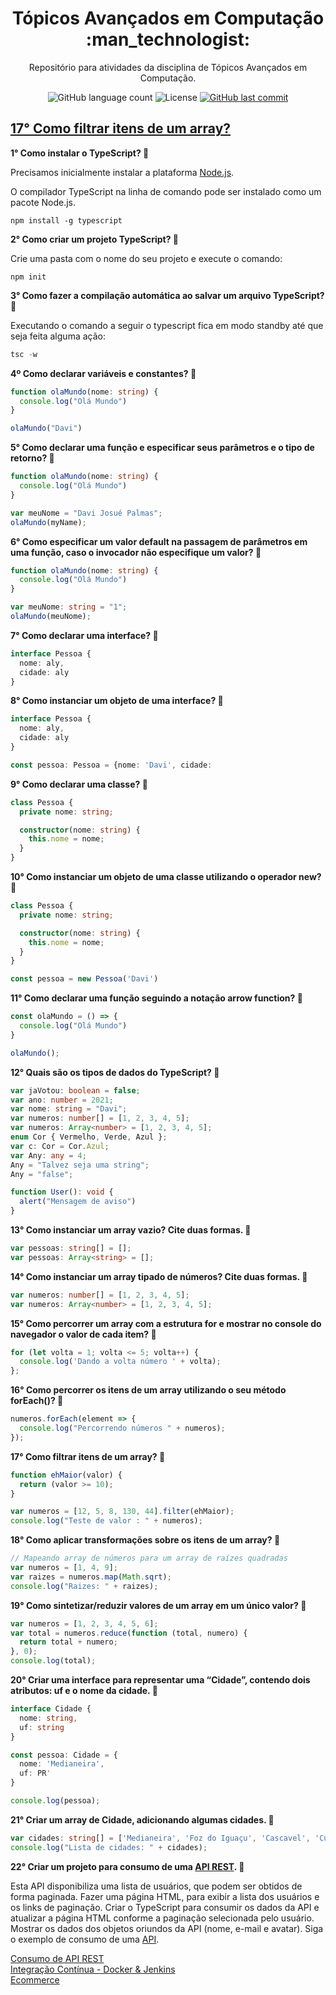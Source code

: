 <h1 align="center">
  Tópicos Avançados em Computação :man_technologist:
</h1>

<p align="center">Repositório para atividades da disciplina de Tópicos Avançados em Computação.</a>
</p>

<p align="center">
  
  <img alt="GitHub language count" src="https://img.shields.io/github/languages/count/dpalmas/tac?color=0000FF">

  <img alt="License" src="https://img.shields.io/github/license/dpalmas/tac?color=0000FF&logo=MIT">
  
  <a href="https://github.com/dpalmas/tac/commits/master">
    <img alt="GitHub last commit" src="https://img.shields.io/github/last-commit/dpalmas/tac?color=0000FF">
  </a>
</p>

## [17° Como filtrar itens de um array?](17°-como-filtrar-itens-de-um-array-?)

**1° Como instalar o TypeScript? :pencil:**

Precisamos inicialmente instalar a plataforma [Node.js](https://nodejs.org).

O compilador TypeScript na linha de comando pode ser instalado como um pacote Node.js.

```
npm install -g typescript
```

**2° Como criar um projeto TypeScript? :pencil:**

Crie uma pasta com o nome do seu projeto e execute o comando:

``` 
npm init
```

**3° Como fazer a compilação automática ao salvar um arquivo TypeScript? :pencil:**

Executando o comando a seguir o typescript fica em modo standby até que seja feita alguma ação:

``` typescript
tsc -w
```

**4º Como declarar variáveis e constantes? :pencil:**

``` typescript
function olaMundo(nome: string) {
  console.log("Olá Mundo")
}

olaMundo("Davi")
```

**5° Como declarar uma função e especificar seus parâmetros e o tipo de retorno? :pencil:**

``` typescript
function olaMundo(nome: string) {
  console.log("Olá Mundo")
}

var meuNome = "Davi Josué Palmas";
olaMundo(myName);
```

**6° Como especificar um valor default na passagem de parâmetros em uma função, caso o invocador não especifique um valor? :pencil:**

``` typescript
function olaMundo(nome: string) {
  console.log("Olá Mundo")
}

var meuNome: string = "1";
olaMundo(meuNome);
```

**7° Como declarar uma interface? :pencil:**

``` typescript
interface Pessoa {
  nome: aly,
  cidade: aly
}
``` 

**8° Como instanciar um objeto de uma interface?  :pencil:**

``` typescript
interface Pessoa {
  nome: aly,
  cidade: aly
}

const pessoa: Pessoa = {nome: 'Davi', cidade: 
```

**9°  Como declarar uma classe? :pencil:**

``` typescript
class Pessoa {
  private nome: string;

  constructor(nome: string) {
    this.nome = nome;
  }
}
```

**10° Como instanciar um objeto de uma classe utilizando o operador new? :pencil:**

``` typescript
class Pessoa {
  private nome: string;

  constructor(nome: string) {
    this.nome = nome;
  }
}

const pessoa = new Pessoa('Davi')
```

**11° Como declarar uma função seguindo a notação arrow function? :pencil:**

``` typescript
const olaMundo = () => {
  console.log("Olá Mundo")
}

olaMundo();
```

**12° Quais são os tipos de dados do TypeScript?  :pencil:**

``` typescript
var jaVotou: boolean = false;
var ano: number = 2021;
var nome: string = "Davi";
var numeros: number[] = [1, 2, 3, 4, 5];
var numeros: Array<number> = [1, 2, 3, 4, 5];
enum Cor { Vermelho, Verde, Azul };
var c: Cor = Cor.Azul;
var Any: any = 4;
Any = "Talvez seja uma string";
Any = "false";

function User(): void {
  alert("Mensagem de aviso")
}
```

**13° Como instanciar um array vazio? Cite duas formas. :pencil:**

``` typescript
var pessoas: string[] = [];
var pessoas: Array<string> = [];
```

**14° Como instanciar um array tipado de números? Cite duas formas. :pencil:**

``` typescript
var numeros: number[] = [1, 2, 3, 4, 5];
var numeros: Array<number> = [1, 2, 3, 4, 5];
```

**15° Como percorrer um array com a estrutura for e mostrar no console do navegador o valor de cada item? :pencil:**

``` typescript
for (let volta = 1; volta <= 5; volta++) {
  console.log('Dando a volta número ' + volta);
};
```

**16° Como percorrer os itens de um array utilizando o seu método forEach()? :pencil:**

``` typescript
numeros.forEach(element => {
  console.log("Percorrendo números " + numeros);
});
```

**17° Como filtrar itens de um array? :pencil:**

``` typescript
function ehMaior(valor) {
  return (valor >= 10);
}

var numeros = [12, 5, 8, 130, 44].filter(ehMaior);
console.log("Teste de valor : " + numeros);
```

**18° Como aplicar transformações sobre os itens de um array? :pencil:**

``` typescript
// Mapeando array de números para um array de raízes quadradas
var numeros = [1, 4, 9];
var raizes = numeros.map(Math.sqrt);
console.log("Raizes: " + raizes);
```

**19° Como sintetizar/reduzir valores de um array em um único valor? :pencil:**

``` typescript
var numeros = [1, 2, 3, 4, 5, 6];
var total = numeros.reduce(function (total, numero) {
  return total + numero;
}, 0);
console.log(total);
```

**20° Criar uma interface para representar uma “Cidade”, contendo dois atributos: uf e o nome da cidade. :pencil:**

``` typescript
interface Cidade {
  nome: string,
  uf: string
}

const pessoa: Cidade = {
  nome: 'Medianeira', 
  uf: PR'
}

console.log(pessoa);
```

**21° Criar um array de Cidade, adicionando algumas cidades. :pencil:**

``` typescript
var cidades: string[] = ['Medianeira', 'Foz do Iguaçu', 'Cascavel', 'Curitiba'];
console.log("Lista de cidades: " + cidades);
```

**22° Criar um projeto para consumo de uma [API REST](https://reqres.in/). :pencil:**

Esta API disponibiliza uma lista de usuários, que podem ser obtidos de forma paginada. Fazer uma página HTML, para exibir a lista dos usuários e os links de paginação. Criar o TypeScript para consumir os dados da API e atualizar a página HTML conforme a paginação selecionada pelo usuário. Mostrar os dados dos objetos oriundos da API (nome, e-mail e avatar).
Siga o exemplo de consumo de uma [API](https://jsfiddle.net/ricardosobjak/2dpkjo6h/).

[Consumo de API REST](https://github.com/dpalmas/tac/tree/main/lista_de_usuarios)<br>
[Integração Contínua - Docker & Jenkins](https://github.com/dpalmas/tac/tree/master/integracao_continua)<br>
[Ecommerce](https://github.com/dpalmas/tac/tree/master/ecomm/template)
